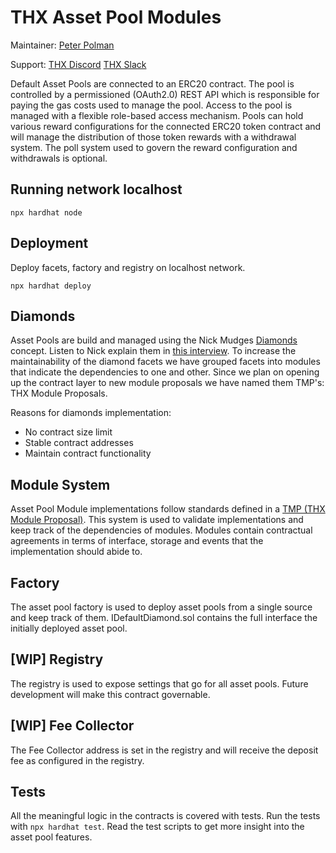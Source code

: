 # THX Asset Pool Modules

Maintainer:
[Peter Polman](mailto:peter@thx.network)

Support:
[THX Discord](https://discord.com/invite/TzbbSmkE7Y)
[THX Slack](https://thx.page.link/slack)

Default Asset Pools are connected to an ERC20 contract. The pool is controlled by a permissioned (OAuth2.0) REST API which is responsible for paying the gas costs used to manage the pool. Access to the pool is managed with a flexible role-based access mechanism. Pools can hold various reward configurations for the connected ERC20 token contract and will manage the distribution of those token rewards with a withdrawal system. The poll system used to govern the reward configuration and withdrawals is optional.

## Running network localhost

```
npx hardhat node
```

## Deployment

Deploy facets, factory and registry on localhost network.

```
npx hardhat deploy
```

## Diamonds

Asset Pools are build and managed using the Nick Mudges [Diamonds](https://github.com/ethereum/EIPs/issues/2535) concept. Listen to Nick explain them in [this interview](https://www.youtube.com/watch?v=64VfajtPGJ4). To increase the maintainability of the diamond facets we have grouped facets into modules that indicate the dependencies to one and other. Since we plan on opening up the contract layer to new module proposals we have named them TMP's: THX Module Proposals.

Reasons for diamonds implementation:

-   No contract size limit
-   Stable contract addresses
-   Maintain contract functionality

## Module System

Asset Pool Module implementations follow standards defined in a [TMP (THX Module Proposal)](https://github.com/thxprotocol/modules). This system is used to validate implementations and keep track of the dependencies of modules. Modules contain contractual agreements in terms of interface, storage and events that the implementation should abide to.

## Factory

The asset pool factory is used to deploy asset pools from a single source and keep track of them. IDefaultDiamond.sol contains the full interface the initially deployed asset pool.

## [WIP] Registry

The registry is used to expose settings that go for all asset pools. Future development will make this contract governable.

## [WIP] Fee Collector

The Fee Collector address is set in the registry and will receive the deposit fee as configured in the registry.

## Tests

All the meaningful logic in the contracts is covered with tests. Run the tests with `npx hardhat test`. Read the test scripts to get more insight into the asset pool features.
